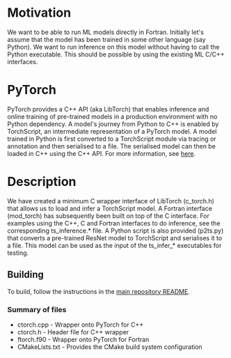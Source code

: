 # Motivation

We want to be able to run ML models directly in Fortran. Initially let's assume that the model has been trained in some other language (say Python). We want to run inference on this model without having to call the Python executable. This should be possible by using the existing ML C/C++ interfaces.


# PyTorch

PyTorch provides a C++ API (aka LibTorch) that enables inference and online training of pre-trained models in a production environment with no Python dependency. A model's journey from Python to C++ is enabled by TorchScript, an intermediate representation of a PyTorch model. A model trained in Python is first converted to a TorchScript module via tracing or annotation and then serialised to a file. The serialised model can then be loaded in C++ using the C++ API. For more information, see [here](https://pytorch.org/tutorials/advanced/cpp_export.html).


# Description

We have created a minimum C wrapper interface of LibTorch (c_torch.h) that allows us to load and infer a TorchScript model. A Fortran interface (mod_torch) has subsequently been built on top of the C interface. For examples using the C++, C and Fortran interfaces to do inference, see the corresponding ts_inference.* file. A Python script is also provided (p2ts.py) that converts a pre-trained ResNet model to TorchScript and serialises it to a file. This model can be used as the input of the ts_infer_* executables for testing.


## Building

To build, follow the instructions in the [main repository README](/README.md).


### Summary of files

* ctorch.cpp - Wrapper onto PyTorch for C++
* ctorch.h   - Header file for C++ wrapper
* ftorch.f90 - Wrapper onto PyTorch for Fortran
* CMakeLists.txt - Provides the CMake build system configuration
